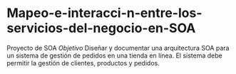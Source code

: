 # Mapeo-e-interacci-n-entre-los-servicios-del-negocio-en-SOA
Proyecto de SOA
*Objetivo*
Diseñar y documentar una arquitectura SOA para un sistema de gestión de pedidos en
una tienda en línea.
El sistema debe permitir la gestión de clientes, productos y pedidos.
